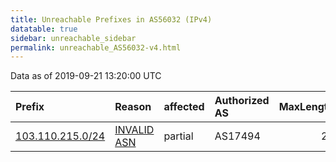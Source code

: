 ```yaml
---
title: Unreachable Prefixes in AS56032 (IPv4)
datatable: true
sidebar: unreachable_sidebar
permalink: unreachable_AS56032-v4.html
---
```


Data as of 2019-09-21 13:20:00 UTC


<div class="datatable-begin"></div>

| Prefix                                                     | Reason                                                                                                  | affected   | Authorized AS   |   MaxLength | Anchor                                       |   unreachable /24s |
|:-----------------------------------------------------------|:--------------------------------------------------------------------------------------------------------|:-----------|:----------------|------------:|:---------------------------------------------|-------------------:|
| [103.110.215.0/24](https://stat.ripe.net/103.110.215.0/24) | [INVALID ASN](https://rpki-validator.ripe.net/announcement-preview?asn=AS56032&prefix=103.110.215.0/24) | partial    | AS17494         |          22 | [APNIC](unreachable_APNIC_RPKI_Root-v4.html) |                  1 |

<div class="datatable-end"></div>